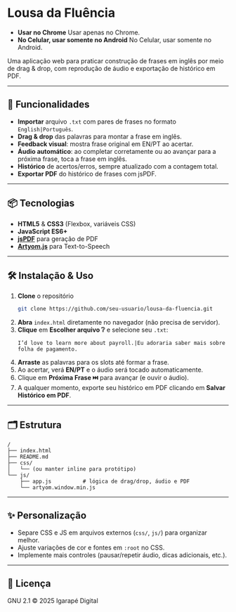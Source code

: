 # Lousa da Fluência
- **Usar no Chrome** Usar apenas no Chrome.
- **No Celular, usar somente no Android** No Celular, usar somente no Android.

Uma aplicação web para praticar construção de frases em inglês por meio de drag & drop, com reprodução de áudio e exportação de histórico em PDF.

---

## 🚀 Funcionalidades

- **Importar** arquivo `.txt` com pares de frases no formato `English|Português`.
- **Drag & drop** das palavras para montar a frase em inglês.
- **Feedback visual**: mostra frase original em EN/PT ao acertar.
- **Áudio automático**: ao completar corretamente ou ao avançar para a próxima frase, toca a frase em inglês.
- **Histórico** de acertos/erros, sempre atualizado com a contagem total.
- **Exportar PDF** do histórico de frases com jsPDF.

---

## 📦 Tecnologias

- **HTML5** & **CSS3** (Flexbox, variáveis CSS)
- **JavaScript ES6+**  
- **[jsPDF](https://github.com/parallax/jsPDF)** para geração de PDF  
- **[Artyom.js](https://sdkcarlos.github.io/sites/artyom.html)** para Text-to-Speech  

---

## 🛠️ Instalação & Uso

1. **Clone** o repositório  
   ```bash
   git clone https://github.com/seu-usuario/lousa-da-fluencia.git
   ```
2. **Abra** `index.html` diretamente no navegador (não precisa de servidor).
3. **Clique** em **Escolher arquivo ❔** e selecione seu `.txt`:
   ```
   I’d love to learn more about payroll.|Eu adoraria saber mais sobre folha de pagamento.
   ```
4. **Arraste** as palavras para os slots até formar a frase.
5. Ao acertar, verá **EN/PT** e o áudio será tocado automaticamente.
6. Clique em **Próxima Frase ⏭️** para avançar (e ouvir o áudio).
7. A qualquer momento, exporte seu histórico em PDF clicando em **Salvar Histórico em PDF**.

---

## 🗂️ Estrutura

```
/
├── index.html
├── README.md
├── css/
│   └── (ou manter inline para protótipo)
└── js/
    ├── app.js          # lógica de drag/drop, áudio e PDF
    └── artyom.window.min.js
```

---

## ✨ Personalização

- Separe CSS e JS em arquivos externos (`css/`, `js/`) para organizar melhor.
- Ajuste variações de cor e fontes em `:root` no CSS.
- Implemente mais controles (pausar/repetir áudio, dicas adicionais, etc.).

---

## 📄 Licença

GNU 2.1 © 2025 Igarapé Digital
